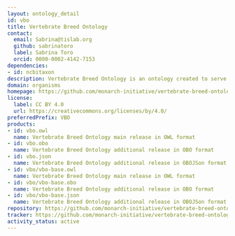 ```yaml
---
layout: ontology_detail
id: vbo
title: Vertebrate Breed Ontology
contact:
  email: Sabrina@tislab.org
  github: sabrinatoro
  label: Sabrina Toro
  orcid: 0000-0002-4142-7153
dependencies:
- id: ncbitaxon
description: Vertebrate Breed Ontology is an ontology created to serve as a single computable resource for vertebrate breed names.
domain: organisms
homepage: https://github.com/monarch-initiative/vertebrate-breed-ontology
license:
  label: CC BY 4.0
  url: https://creativecommons.org/licenses/by/4.0/
preferredPrefix: VBO
products:
- id: vbo.owl
  name: Vertebrate Breed Ontology main release in OWL format
- id: vbo.obo
  name: Vertebrate Breed Ontology additional release in OBO format
- id: vbo.json
  name: Vertebrate Breed Ontology additional release in OBOJSon format
- id: vbo/vbo-base.owl
  name: Vertebrate Breed Ontology main release in OWL format
- id: vbo/vbo-base.obo
  name: Vertebrate Breed Ontology additional release in OBO format
- id: vbo/vbo-base.json
  name: Vertebrate Breed Ontology additional release in OBOJSon format
repository: https://github.com/monarch-initiative/vertebrate-breed-ontology
tracker: https://github.com/monarch-initiative/vertebrate-breed-ontology/issues
activity_status: active
---
```

